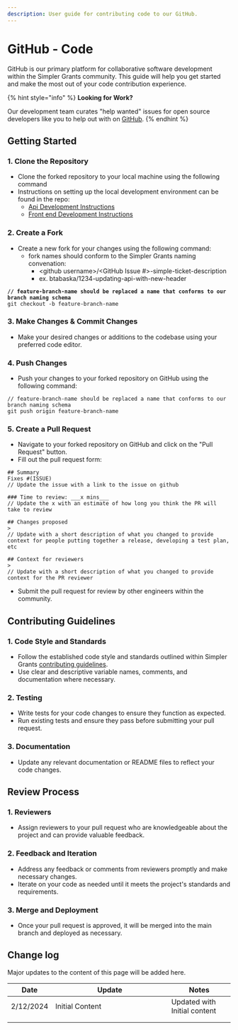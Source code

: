 ```yaml
---
description: User guide for contributing code to our GitHub.
---
```


# GitHub - Code

GitHub is our primary platform for collaborative software development within the Simpler Grants community. This guide will help you get started and make the most out of your code contribution experience.

{% hint style="info" %}
**Looking for Work?**

Our development team curates "help wanted" issues for open source developers like you to help out with on [GitHub](https://github.com/HHS/simpler-grants-gov/labels/help%20wanted).
{% endhint %}

## Getting Started

### 1. Clone the Repository

* Clone the forked repository to your local machine using the following command
* Instructions on setting up the local development environment can be found in the repo:
  * [Api Development Instructions ](../../../api/development.md)
  * [Front end Development Instructions](../../../../frontend/)

### 2. Create a Fork

* Create a new fork for your changes using the following command:
  * fork names should conform to the Simpler Grants naming convenation:
    * \<github username>/\<GitHub Issue #>-simple-ticket-description
    * ex. btabaska/1234-updating-api-with-new-header



<pre><code><strong>// feature-branch-name should be replaced a name that conforms to our branch naming schema
</strong>git checkout -b feature-branch-name
</code></pre>

### 3. Make Changes & Commit Changes

* Make your desired changes or additions to the codebase using your preferred code editor.

### 4. Push Changes

* Push your changes to your forked repository on GitHub using the following command:

```
// feature-branch-name should be replaced a name that conforms to our branch naming schema
git push origin feature-branch-name
```

### 5. Create a Pull Request

* Navigate to your forked repository on GitHub and click on the "Pull Request" button.
* Fill out the pull request form:

```
## Summary
Fixes #(ISSUE)
// Update the issue with a link to the issue on github

### Time to review: ___x mins___
// Update the x with an estimate of how long you think the PR will take to review

## Changes proposed
>
// Update with a short description of what you changed to provide context for people putting together a release, developing a test plan, etc

## Context for reviewers
>
// Update with a short description of what you changed to provide context for the PR reviewer

```

* Submit the pull request for review by other engineers within the community.

## Contributing Guidelines

### 1. Code Style and Standards

* Follow the established code style and standards outlined within Simpler Grants  [contributing guidelines](../../../../CONTRIBUTING.md).
* Use clear and descriptive variable names, comments, and documentation where necessary.

### 2. Testing

* Write tests for your code changes to ensure they function as expected.
* Run existing tests and ensure they pass before submitting your pull request.

### 3. Documentation

* Update any relevant documentation or README files to reflect your code changes.

## Review Process

### 1. Reviewers

* Assign reviewers to your pull request who are knowledgeable about the project and can provide valuable feedback.

### 2. Feedback and Iteration

* Address any feedback or comments from reviewers promptly and make necessary changes.
* Iterate on your code as needed until it meets the project's standards and requirements.

### 3. Merge and Deployment

* Once your pull request is approved, it will be merged into the main branch and deployed as necessary.

## Change log

Major updates to the content of this page will be added here.

<table><thead><tr><th>Date</th><th width="246">Update</th><th>Notes</th></tr></thead><tbody><tr><td>2/12/2024</td><td>Initial Content</td><td>Updated with Initial content</td></tr><tr><td></td><td></td><td></td></tr><tr><td></td><td></td><td></td></tr></tbody></table>
